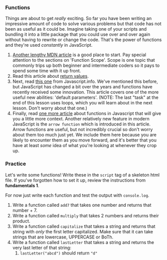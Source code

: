 ### Functions
Things are about to get _really_ exciting.  So far you have been writing an impressive amount of code to solve various problems but that code has not been as useful as it could be.  Imagine taking one of your scripts and bundling it into a little package that you could use over and over again without having to rewrite or change the code.  That's the power of functions and they're used _constantly_ in JavaScript.

1. [Another lengthy MDN article](https://developer.mozilla.org/en-US/docs/Learn/JavaScript/Building_blocks/Functions) is a good place to start.  Pay special attention to the sections on 'Function Scope'.  Scope is one topic that commonly trips up both beginner and intermediate coders so it pays to spend some time with it up front.  
2. Read this article about [return values](https://developer.mozilla.org/en-US/docs/Learn/JavaScript/Building_blocks/Return_values).  
3. Next, read [this one](http://javascript.info/function-basics) from Javascript.info.  We've mentioned this before, but JavaScript has changed a bit over the years and functions have recently received some innovation.  This article covers one of the more useful new abilities: 'default parameters'. \(NOTE: The last "task" at the end of this lesson uses loops, which you will learn about in the next lesson.  Don't worry about that one.\)  
4. Finally, read [one more article](http://javascript.info/function-expressions-arrows) about functions in Javascript that will give you a little more context.  Another relatively new feature in modern JavaScript is the `arrow function` which is introduced in this article.  Arrow functions are useful, but not incredibly crucial so don't worry about them too much just yet.  We include them here because you are likely to encounter them as you move forward, and it's better that you have at least _some_ idea of what you're looking at whenever they crop up.

### Practice

Let's write some functions!  Write these in the `script` tag of a skeleton html file.  If you've forgotten how to set it up, review the instructions from __fundamentals 1__.

For now just write each function and test the output with `console.log`.

1. Write a function called `add7` that takes one number and returns that number + 7.
2. Write a function called `multiply` that takes 2 numbers and returns their product.
3. Write a function called `capitalize` that takes a string and returns that string with _only_ the first letter capitalized.  Make sure that it can take strings that are lowercase, UPPERCASE or BoTh.
4. Write a function called `lastLetter` that takes a string and returns the very last letter of that string:
   1. `lastLetter("abcd")` should return `"d"`
